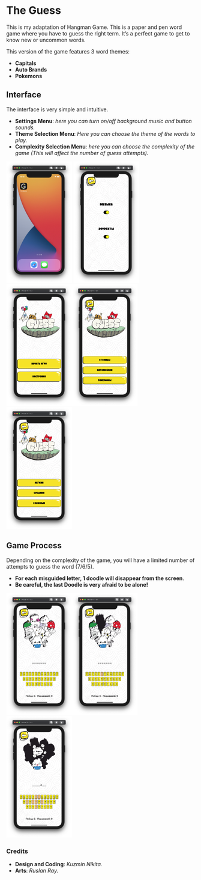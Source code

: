 # The Guess

This is my adaptation of Hangman Game. This is a paper and pen word game where you have to guess the right term. It’s a perfect game to get to know new or uncommon words.

This version of the game features 3 word themes:
- **Capitals**
- **Auto Brands**
- **Pokemons**

## Interface
The interface is very simple and intuitive. 
 - **Settings Menu**: *here you can turn on/off background music and button sounds.*
 - **Theme Selection Menu**: *Here you can choose the theme of the words to play.*
 - **Complexity Selection Menu**: *here you can choose the complexity of the game (This will affect the number of guess attempts).* 

<img src="https://github.com/MrCosney/Swift02.TheGuess/blob/main/Screenshots/ScreenShot0.png" width="175"> <img src="https://github.com/MrCosney/Swift02.TheGuess/blob/main/Screenshots/ScreenShot3.png" width="175"> <img src="https://github.com/MrCosney/Swift02.TheGuess/blob/main/Screenshots/ScreenShot1.png" width="175"><img src="https://github.com/MrCosney/Swift02.TheGuess/blob/main/Screenshots/ScreenShot4.png" width="175"><img src="https://github.com/MrCosney/Swift02.TheGuess/blob/main/Screenshots/ScreenShot5.png" width="175"> 

## Game Process
Depending on the complexity of the game, you will have a limited number of attempts to guess the word (7/6/5).
- **For each misguided letter, 1 doodle will disappear from the screen**.
- **Be careful, the last Doodle is very afraid to be alone!**

<img src="https://github.com/MrCosney/Swift02.TheGuess/blob/main/Screenshots/ScreenShot6.png" width="175"><img src="https://github.com/MrCosney/Swift02.TheGuess/blob/main/Screenshots/ScreenShot7.png" width="175"><img src="https://github.com/MrCosney/Swift02.TheGuess/blob/main/Screenshots/ScreenShot8.png" width="175">

### Credits

- **Design and Coding**: *Kuzmin Nikita.*
- **Arts**: *Ruslan Ray.*
